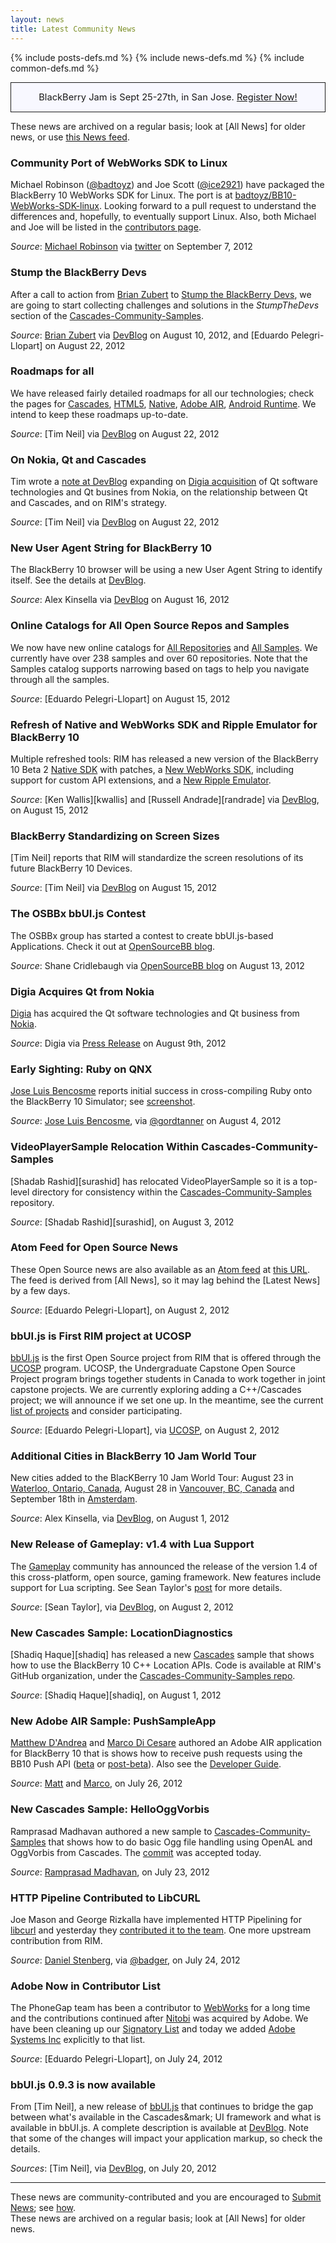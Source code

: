 ```yaml
---
layout: news
title: Latest Community News
---
```

{% include posts-defs.md %}
{% include news-defs.md %}
{% include common-defs.md %}

<div style="background-color: ghostwhite; border-style: solid; border-width: 1px; padding: 10px; margin-top: 10px; font-size: 105%; text-align: center; line-height: 180%;">
BlackBerry Jam is Sept 25-27th, in San Jose.  <a href="http://www.blackberryjamconference.com/americas">Register Now!</a>
</div>

These news are archived on a regular basis; look at [All News] for older news,
or use [this News feed](http:atom.xml).

<!-- Need to add update on list of Samples -->
### Community Port of WebWorks SDK to Linux
Michael Robinson ([@badtoyz](twitter.com/badtoyz)) and Joe Scott ([@ice2921](twitter.com/ice2921)) have packaged the
BlackBerry 10 WebWorks SDK for Linux.  The port is at
[badtoyz/BB10-WebWorks-SDK-linux](https://github.com/badtoyz/BB10-WebWorks-SDK-Linux).
Looking forward to a pull request to understand the differences and, hopefully, to eventually support Linux.
Also, both Michael and Joe will be listed in the [contributors page](http://blackberry.github.com/approvedSignatories.html).

_Source_: [Michael Robinson](twitter.com/badtoyz) via [twitter](https://twitter.com/badtoyz/status/244295372825034752) on September 7, 2012

### Stump the BlackBerry Devs
After a call to action from [Brian Zubert](http://twitter.com/bzubert) to
[Stump the BlackBerry Devs](http://devblog.blackberry.com/2012/08/stump-blackberry-devs/),
we are going to start collecting challenges and solutions in the _StumpTheDevs_ section of the
[Cascades-Community-Samples](http://github.com/blackberry/Cascades-Community-Samples).

_Source_: [Brian Zubert](http://twitter.com/bzubert) via [DevBlog](http://devblog.blackberry.com/2012/08/stump-blackberry-devs/) on August 10, 2012, and [Eduardo Pelegri-Llopart] on August 22, 2012

### Roadmaps for all 
We have released fairly detailed roadmaps for all our technologies; check the pages for
[Cascades](https://developer.blackberry.com/cascades/download/roadmap),
[HTML5](https://developer.blackberry.com/html5/download/roadmap/),
[Native](https://developer.blackberry.com/native/beta/download/roadmap),
[Adobe AIR](https://developer.blackberry.com/air/beta/download/roadmap),
[Android Runtime](https://developer.blackberry.com/android/tools/roadmap).
We intend to keep these roadmaps up-to-date.

_Source_: [Tim Neil] via [DevBlog](http://devblog.blackberry.com/2012/08/flight-arrival-boards/) on August 22, 2012

### On Nokia, Qt and Cascades
Tim wrote a [note at DevBlog](http://devblog.blackberry.com/2012/08/qt-cascades/) expanding on
[Digia acquisition](http://www.digia.com/Qt/About-us/News/Digia-to-Acquire-Qt-from-Nokia/)
of Qt software technologies and Qt busines from Nokia,
on the relationship between Qt and Cascades, and on RIM's strategy.

_Source_: [Tim Neil] via [DevBlog](http://devblog.blackberry.com/2012/08/qt-cascades/) on August 22, 2012

### New User Agent String for BlackBerry 10
The BlackBerry 10 browser will be using a new User Agent String to identify itself.  See the details at
[DevBlog](http://devblog.blackberry.com/2012/08/blackberry-10-user-agent-string/).

_Source_: Alex Kinsella via [DevBlog](http://devblog.blackberry.com/2012/08/blackberry-10-user-agent-string/)
on August 16, 2012

### Online Catalogs for All Open Source Repos and Samples
We now have new online catalogs for [All Repositories](http://blackberry.github.com/Community/All_Repos.html)
and
[All Samples](http://blackberry.github.com/Community/All_Samples.html).
We currently have over 238 samples and over 60 repositories.
Note that the Samples catalog supports narrowing based on tags to help you navigate through all the samples.

_Source_: [Eduardo Pelegri-Llopart] on August 15, 2012

### Refresh of Native and WebWorks SDK and Ripple Emulator for BlackBerry 10
Multiple refreshed tools:
RIM has released a new version of the BlackBerry 10 Beta 2
[Native SDK](http://devblog.blackberry.com/2012/08/blackberry-10-beta-2-patches/)
with patches,
a [New WebWorks SDK](http://devblog.blackberry.com/2012/08/blackberry-10-webworks-sdk-update),
including support for custom API extensions,
and a [New Ripple Emulator](http://devblog.blackberry.com/2012/08/ripple-emulator-refreshed/).

_Source_: [Ken Wallis][kwallis] and [Russell Andrade][randrade] via [DevBlog](http://devblog.blackberry.com), on August 15, 2012

### BlackBerry Standardizing on Screen Sizes
[Tim Neil] reports that RIM will standardize the screen resolutions of its future BlackBerry 10 Devices.

_Source_: [Tim Neil] via [DevBlog](http://devblog.blackberry.com/2012/08/blackberry-10-screen-resolutions/)
on August 15, 2012

### The OSBBx bbUI.js Contest
The OSBBx group has started a contest to create bbUI.js-based Applications.  Check it out at
[OpenSourceBB blog](http://opensourcebb.com/2012/08/introducing-the-osbbx-bbui-js-contest/).

_Source_: Shane Cridlebaugh via [OpenSourceBB blog](http://opensourcebb.com/2012/08/introducing-the-osbbx-bbui-js-contest/)
on August 13, 2012

### Digia Acquires Qt from Nokia
[Digia](http://www.digia.com/) has acquired the Qt software technologies and Qt business from
[Nokia](http://www.nokia.com).

_Source_: Digia via [Press Release](http://www.digia.com/en/Home/Company/News/Digia-to-acquire-Qt-from-Nokia/)
on August 9th, 2012

### Early Sighting: Ruby on QNX
[Jose Luis Bencosme](http://twitter.com/jlbenc) reports initial success in cross-compiling Ruby onto
the BlackBerry 10 Simulator; see [screenshot](https://twitter.com/Jlbenc/status/231741925529624576/photo/1/large).

_Source_: [Jose Luis Bencosme](http://twitter.com/jlbenc), via
[@gordtanner](https://twitter.com/gordtanner/status/231781955144916992) on August 4, 2012


### VideoPlayerSample Relocation Within Cascades-Community-Samples
[Shadab Rashid][surashid] has relocated VideoPlayerSample so it is a top-level directory for consistency within the
[Cascades-Community-Samples](http://github.com/blackberry/Cascades-Community-Samples) repository.

_Source_: [Shadab Rashid][surashid], on August 3, 2012


<!-- RECORDED UNTIL HERE -->
<!-- Pass from OpenBBNews - next is Elsewhere from March 25, 2012 -->

### Atom Feed for Open Source News
These Open Source news are also available as an [Atom feed](http://en.wikipedia.org/wiki/Atom_feed)
at
[this URL](http:atom.xml).
The feed is derived from [All News], so it may lag behind the
[Latest News] by a few days.

_Source_: [Eduardo Pelegri-Llopart], on August 2, 2012

### bbUI.js is First RIM project at UCOSP
[bbUI.js](../bbUIjs.html) is the first Open Source project from RIM that is offered through the [UCOSP](http://ucosp.ca) program.
UCOSP, the Undergraduate Capstone Open Source Project program brings together students in Canada to work together in joint
capstone projects.  We are currently exploring adding a C++/Cascades project; we will announce if we set one up.
In the meantime, see the current [list of projects](http://ucosp.ca/projects)
and consider participating.

_Source_: [Eduardo Pelegri-Llopart], via [UCOSP](http://ucosp.ca/projects), on August 2, 2012

### Additional Cities in BlackBerry 10 Jam World Tour
New cities added to the BlacKBerry 10 Jam World Tour: August 23 in [Waterloo, Ontario, Canada](http://www.blackberryjamworldtour.com/kitchener-waterloo),
August 28 in [Vancouver, BC, Canada](http://www.blackberryjamworldtour.com/vancouver)
and September 18th in [Amsterdam](http://www.blackberryjamworldtour.com/amsterdam).

_Source_: Alex Kinsella, via [DevBlog](http://devblog.blackberry.com/2012/08/blackberry_10_jam_new_cities_august/), on August 1, 2012

### New Release of Gameplay: v1.4 with Lua Support
The [Gameplay](http://gameplay3d.org) community has announced the release of the version 1.4 of this
cross-platform, open source, gaming framework.  New features include support for Lua scripting.  See
Sean Taylor's [post](http://devblog.blackberry.com/2012/08/announcing-gameplay-v1-4/) for more details.

_Source_: [Sean Taylor], via [DevBlog](http://devblog.blackberry.com/2012/08/announcing-gameplay-v1-4/), on August 2, 2012

### New Cascades Sample: LocationDiagnostics
[Shadiq Haque][shadiq] has released a new [Cascades](../Cascades.html) sample that shows how to use the
BlackBerry 10 C++ Location APIs.  Code is available at RIM's GitHub organization, under
the [Cascades-Community-Samples repo](https://github.com/blackberry/Cascades-Community-Samples/tree/master/LocationDiagnostics).

_Source_: [Shadiq Haque][shadiq], on August 1, 2012

### New Adobe AIR Sample: PushSampleApp
[Matthew D'Andrea](https://github.com/mdandrea) and [Marco Di Cesare](https://github.com/mdicesare)
authored an Adobe AIR application for BlackBerry 10 that is shows how to receive push requests using the
BB10 Push API
([beta](https://developer.blackberry.com/air/beta/apis/) or [post-beta](https://developer.blackberry.com/air/apis)).
Also see the [Developer Guide](https://developer.blackberry.com/air/beta/documentation/overview_air_1976130_11.html).

_Source_: [Matt](https://github.com/mdandrea) and [Marco](https://github.com/mdicesare), on July 26, 2012

### New Cascades Sample: HelloOggVorbis
Ramprasad Madhavan authored a new sample to [Cascades-Community-Samples](http://github.com/BlackBerry/Cascades-Community-Samples)
that shows how to do basic Ogg file handling using OpenAL and OggVorbis from Cascades.
The [commit](https://github.com/blackberry/Cascades-Community-Samples/pull/9) was accepted today.

_Source_: [Ramprasad Madhavan](https://github.com/rmadhavan), on July 23, 2012

### HTTP Pipeline Contributed to LibCURL
Joe Mason and George Rizkalla have implemented HTTP Pipelining for [libcurl](http://curl.haxx.se)
and yesterday they [contributed it to the team](http://curl.haxx.se/mail/lib-2012-07/0242.html).
One more upstream contribution from RIM.

_Source_: [Daniel Stenberg](http://daniel.haxx.se/blog), via [@badger](http://twitter.com/badger), on July 24, 2012

### Adobe Now in Contributor List
The PhoneGap team has been a contributor to [WebWorks](../WebWorks.html) for a long time
and the contributions continued after [Nitobi](http://nitobi.com) was acquired by Adobe.
We have been cleaning up our [Signatory List](http://blackberry.github.com/approvedSignatories.html)
and today we added [Adobe Systems Inc](http://adobe.com) explicitly to that list.

_Source_: [Eduardo Pelegri-Llopart], on July 24, 2012

### bbUI.js 0.9.3 is now available
From [Tim Neil], a new release of [bbUI.js](http://github.com/blackberry/bbUI.js) that continues to bridge the
gap between what's available in the Cascades&mark; UI framework and what is available in bbUI.js.  A complete
description is available at [DevBlog](http://devblog.blackberry.com/2012/07/bbui-js-version-0-9-3-now-available/).
Note that some of the changes will impact your application markup, so check the details.

_Sources_: [Tim Neil], via [DevBlog](http://devblog.blackberry.com/2012/07/bbui-js-version-0-9-3-now-available/), on July 20, 2012

---
These news are community-contributed and you are encouraged to [Submit News](Submit_News.html); see [how](../other/QuickEdit.html).  
These news are archived on a regular basis; look at [All News] for older news.

